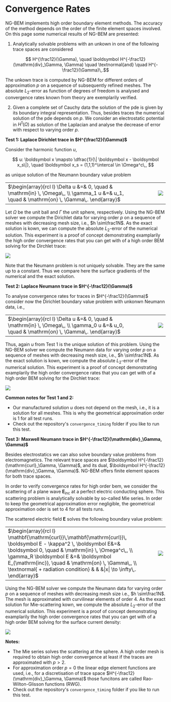 # Convergence Rates


NG-BEM implements high order boundary element methods. The accuracy of the method depends on the order of the finite element spaces involved. On this page some numerical results of NG-BEM are presented: 

1. Analytically solvable problems with an unkown in one of the following trace spaces are considered 

$$ H^{\frac12}(\Gamma), \quad \boldsymbol H^{-\frac12}(\mathrm{div}_\Gamma, \Gamma) \quad \textnormal{and} \quad H^{-\frac12}(\Gamma)\,.$$ 

The unkown trace is computed by NG-BEM for different orders of approximation $p$ on a sequence of subsequently refined meshes. The absolute $L_2$-error as function of degrees of freedom is analysed and convergence rates known from theory are exemplarily verified. 


2. Given a complete set of Cauchy data the solution of the pde is given by its boundary integral representation. Thus, besides traces the numerical solution of the pde depends on $p$. We consider an electrostatic potential in $H^{1}(\Omega)$ as solution of the Laplacian and analyse the decrease of error with respect to varying order $p$.


**Test 1: Laplace Dirichlet trace in $H^{\frac12}(\Gamma)$** 

Consider the harmonic function $u$,   

$$ u: \boldsymbol x \mapsto \dfrac{1}{\| \boldsymbol x - \boldsymbol x_s\|}, \quad \boldsymbol x_s = (1,1,1)^\intercal \in \Omega^c\,, $$ 

as unique solution of the Neumann boundary value problem

|  |  |  |
| -|--|- |
|$\begin{array}{rcl l} \Delta u &=& 0, \quad  & \mathrm{in} \, \Omega\,, \\ \gamma_1 u &=& u_1, \quad & \mathrm{on} \, \Gamma\,. \end{array}$    | $\quad\quad\quad$  | ![](resources/BEM_interior.png)  |

Let $\Omega$ be the unit ball and $\Gamma$ the unit sphere, respectively. Using the NG-BEM solver we compute the Dirichlet data for varying order $p$ on a sequence of meshes with decreasing mesh size, i.e., $h \sim\frac1N$. As the exact solution is kown, we can compute the absolute $L_2$-error of the numerical solution. This experiment is a proof of concept demonstrating examplarily the high order convergence rates that you can get with of a high order BEM solving for the Dirchlet trace:


![](resources/laplace_NtD_accuracy.png) 

Note that the Neumann problem is not uniquely solvable. They are the same up to a constant. Thus we compare here the surface gradients of the numerical and the exact solution.



**Test 2: Laplace Neumann trace in $H^{-\frac12}(\Gamma)$** 

To analyse convergence rates for traces in $H^{-\frac12}(\Gamma)$ consider now the Dirichlet boundary value problem with unkonwn Neumann data, i.e., 


|  |  |  |
| -|--|- |
|$\begin{array}{rcl l} \Delta u &=& 0, \quad  & \mathrm{in} \, \Omega\,, \\ \gamma_0 u &=& u_0, \quad & \mathrm{on} \, \Gamma\,. \end{array}$    | $\quad\quad\quad$  | ![](resources/BEM_interior.png)  |

Thus, again $u$ from Test 1 is the unique solution of this problem. Using the NG-BEM solver we compute the Neumann data for varying order $p$  on a sequence of meshes with decreasing mesh size, i.e., $h \sim\frac1N$. As the exact solution is kown, we compute the absolute $L_2$-error of the numerical solution. This experiment is a proof of concept demonstrating examplarily the high order convergence rates that you can get with of a high order BEM solving for the Dirchlet trace:



![](resources/laplace_DtN_accuracy.png) 


**Common notes for Test 1 and 2:** 

* Our manufactured solution $u$ does not depend on the mesh, i.e., it is a solution for all meshes. This is why the geometrical approximation order is $1$ for all test runs.
* Check out the repository's `convergence_timing` folder if you like to run this test.



**Test 3: Maxwell Neumann trace in $H^{-\frac12}(\mathrm{div}_\Gamma, \Gamma)$** 

Besides electrostatics we can also solve boundary value problems from electromagnetics. The relevant trace spaces are $\boldsymbol H^{-\frac12}(\mathrm{curl}_\Gamma, \Gamma)$, and its dual, $\boldsymbol H^{-\frac12}(\mathrm{div}_\Gamma, \Gamma)$. NG-BEM offers finite element spaces for both trace spaces. 

In order to verify convergence rates for high order bem, we consider the scattering of a plane wave $\boldsymbol E_{\mathrm{inc}}$ at a perfect electric conducting sphere. This scattering problem is analytically solvable by so-called Mie series. In order to keep the geometrical approximation error negligible, the geometrical approximation oder is set to $4$ for all tests runs. 

The scattered electric field $\boldsymbol E$ solves the following boundary value problem: 

|  |  |  |
| -|--|- |
|$\begin{array}{rcl l} \mathbf{\mathrm{curl}}\,\mathbf{\mathrm{curl}}\, \boldsymbol E - \kappa^2 \, \boldsymbol E&=& \boldsymbol 0, \quad  & \mathrm{in} \, \Omega^c\,, \\ \gamma_R \boldsymbol E &=& \boldsymbol E_{\mathrm{inc}}, \quad & \mathrm{on} \, \Gamma\,, \\ \textnormal{ + radiation  condition} & & &\|x\| \to \infty\,. \end{array}$    | $\quad$  | ![](resources/BEM_exterior.png)  |


Using the NG-BEM solver we compute the Neumann data for varying order $p$ on a sequence of meshes with decreasing mesh size i.e., $h \sim\frac1N$. The mesh is approximated with curvilinear elements of order $4$. As the exact solution for Mie-scattering kown, we compute the absolute $L_2$-error of the numerical solution.  This experiment is a proof of concept demonstrating examplarily the high order convergence rates that you can get with of a high order BEM solving for the surface current density:


![](resources/maxwell_mie_accuracy.png) 


**Notes:** 

* The Mie series solves the scattering at the sphere. A high order mesh is required to obtain high order convergence at least if the traces are approximated with $p>2$.   
* For approximation order $p=0$ the linear edge element functions are used, i.e., for a discretisation of trace space $H^{-\frac12}(\mathrm{div}_\Gamma, \Gamma)$ those funcitons are called Rao-Wilton-Glisson functions (RWG). 
* Check out the repository's `convergence_timing` folder if you like to run this test.

